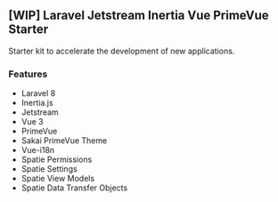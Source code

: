 ## [WIP] Laravel Jetstream Inertia Vue PrimeVue Starter

Starter kit to accelerate the development of new applications.

### Features

* Laravel 8
* Inertia.js
* Jetstream
* Vue 3
* PrimeVue
* Sakai PrimeVue Theme
* Vue-i18n
* Spatie Permissions
* Spatie Settings
* Spatie View Models
* Spatie Data Transfer Objects
